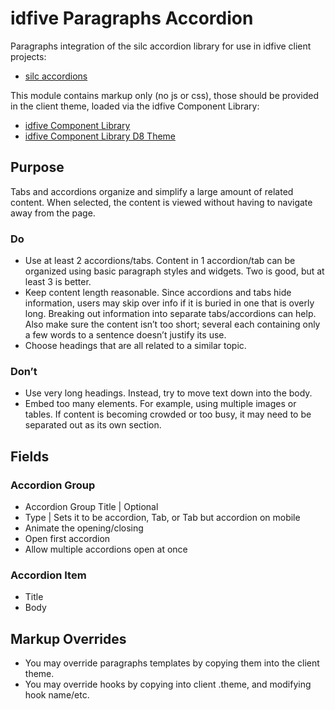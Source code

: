 # idfive Paragraphs Accordion

Paragraphs integration of the silc accordion library for use in idfive client projects:

- [silc accordions](https://github.com/nickrigby/silc-accordion)

This module contains markup only (no js or css), those should be provided in the client theme, loaded via the idfive Component Library:

- [idfive Component Library](https://bitbucket.org/idfivellc/idfive-component-library)
- [idfive Component Library D8 Theme](https://bitbucket.org/idfivellc/idfive-component-library-d8-theme)

## Purpose

Tabs and accordions organize and simplify a large amount of related content. When selected, the content is viewed without having to navigate away from the page.

### Do

- Use at least 2 accordions/tabs. Content in 1 accordion/tab can be organized using basic paragraph styles and widgets. Two is good, but at least 3 is better.
- Keep content length reasonable. Since accordions and tabs hide information, users may skip over info if it is buried in one that is overly long. Breaking out information into separate tabs/accordions can help. Also make sure the content isn’t too short; several each containing only a few words to a sentence doesn’t justify its use.
- Choose headings that are all related to a similar topic.

### Don’t

- Use very long headings. Instead, try to move text down into the body.
- Embed too many elements. For example, using multiple images or tables. If content is becoming crowded or too busy, it may need to be separated out as its own section.

## Fields

### Accordion Group

- Accordion Group Title | Optional
- Type | Sets it to be accordion, Tab, or Tab but accordion on mobile
- Animate the opening/closing
- Open first accordion
- Allow multiple accordions open at once

### Accordion Item

- Title
- Body

## Markup Overrides

- You may override paragraphs templates by copying them into the client theme.
- You may override hooks by copying into client .theme, and modifying hook name/etc.
